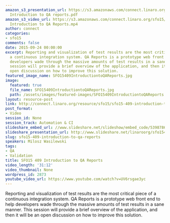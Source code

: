 ```yaml
---
amazon_s3_presentation_url: https://s3.amazonaws.com/connect.linaro.org/sfo15/Presentations/09-24-Thursday/SFO15-409-
  Introduction to QA reports.pdf
amazon_s3_video_url: https://s3.amazonaws.com/connect.linaro.org/sfo15/Videos/09-24-Thursday/SFO15-409
  Introduction to QA Reports.mp4
author: connect
categories:
- sfo15
comments: false
date: 2015-09-24 00:00:00
excerpt: Reporting and visualization of test results are the most critical piece of
  a continuous integration system. QA Reports is a prototype web front end to help
  developers wade through the massive amounts of test results in a sane manner. This
  session will provide a brief overview of the application, and then it will be an
  open discussion on how to improve this solution.
featured_image_name: SFO15409IntroductiontoQAReports.jpg
image:
  featured: true
  file_name: SFO15409IntroductiontoQAReports.jpg
  path: /assets/images/featured-images/SFO15409IntroductiontoQAReports.jpg
layout: resource-post
link: http://connect.linaro.org/resource/sfo15/sfo15-409-introduction-to-qa-reports/
post_format:
- Video
session_id: None
session_track: Automation & CI
slideshare_embed_url: //www.slideshare.net/slideshow/embed_code/53987864
slideshare_presentation_url: http://www.slideshare.net/linaroorg/sfo15409-introduction-to-qa-reports
slug: sfo15-409-introduction-to-qa-reports
speakers: Milosz Wasilewski
tags:
- QA
- Validation
title: SFO15 409 Introduction to QA Reports
video_length: '31:12'
video_thumbnail: None
wordpress_id: 2873
youtube_video_url: https://www.youtube.com/watch?v=UV6rsgae3yc
---
```


Reporting and visualization of test results are the most critical piece of a continuous integration system. QA Reports is a prototype web front end to help developers wade through the massive amounts of test results in a sane manner. This session will provide a brief overview of the application, and then it will be an open discussion on how to improve this solution.